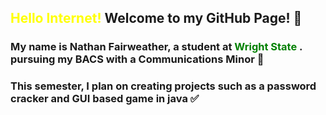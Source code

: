 ## <span style = "color:yellow"> Hello Internet! </span> Welcome to my GitHub Page! 👋

### My name is Nathan Fairweather, a student at <span style="color:green"> Wright State </span>. pursuing my BACS with a Communications Minor 👾

### This semester, I plan on creating projects such as a password cracker and GUI based game in java ✅